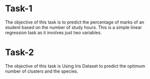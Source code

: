 # Task-1
The objective of this task is to predict the percentage of marks of an student based on the number of study hours. This is a simple linear regression task as it involves just two variables.

# Task-2
The objective of this task is Using Iris Dataset to predict the optimum number of clusters and the species.
